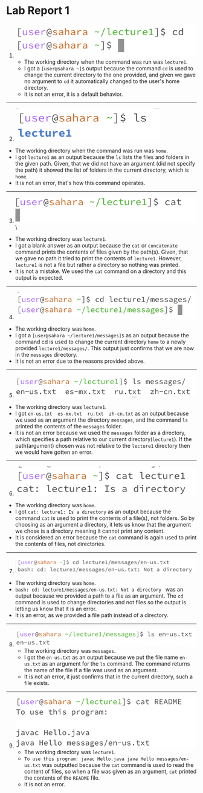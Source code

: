 # Lab Report 1
1) ![Image](https://github.com/Arushasatybay/cse15l-lab-reports/blob/main/Screenshot%202024-01-11%20at%202.22.52%20PM.png?raw=true)
   * The working directory when the command was run was `lecture1`.
   * I got a `[user@sahara ~]$` output because the command `cd`  is used to change the current directory to the one provided, and given we gave no argument to `cd` it automatically changed to the user's home directory. 
   * It is not an error, it is a default behavior. 
     
***
     
 2) ![Image](https://github.com/Arushasatybay/cse15l-lab-reports/blob/main/Screenshot%202024-01-12%20at%204.46.45%20PM.png?raw=true)
   * The working directory when the command was run was `home`.
   * I got `lecture1` as an output because the `ls` lists the files and folders in the given path. Given, that we did not have an argument (did not specify the path) it showed the list of folders in the current directory, which is `home`.
   * It is not an error, that's how this command operates.
     
***
     
 3) ![Image](https://github.com/Arushasatybay/cse15l-lab-reports/blob/main/Screenshot%202024-01-13%20at%201.50.30%20PM.png?raw=true)\
   * The working directory was `lecture1`.
   * I got a blank answer as an output because the `cat` or `concatenate` command prints the contents of files given by the path(s). Given, that we gave no path it tried to print the contents of `lecture1`. However, `lecture1` is not a file but rather a directory so nothing was printed.
   * It is not a mistake. We used the `cat` command on a directory and this output is expected.
     
***

 4) ![Image](https://github.com/Arushasatybay/cse15l-lab-reports/blob/main/Screenshot%202024-01-13%20at%202.02.52%20PM.png?raw=true)
   * The working directory was `home`.
   * I got a `[user@sahara ~/lecture1/messages]$` as an output because the command cd is used to change the current directory `home` to a newly provided `lecture1/messages/`. This output just confirms that we are now in the `messages` directory. 
   * It is not an error due to the reasons provided above.
     
***

 5) ![Image](https://github.com/Arushasatybay/cse15l-lab-reports/blob/main/Screenshot%202024-01-13%20at%202.14.26%20PM.png?raw=true)
   * The working directory was `lecture1`.
   * I got `en-us.txt  es-mx.txt  ru.txt  zh-cn.txt` as an output because we used as an argument the directory `messages`, and the command `ls` printed the contents of the `messages` folder. 
   * It is not an error because we used the `messages` folder as a directory, which specifies a path relative to our current directory(`lecture1`). If the path(argument) chosen was not relative to the `lecture1` directory then we would have gotten an error.
     
***
     
  6) ![Image](https://github.com/Arushasatybay/cse15l-lab-reports/blob/main/Screenshot%202024-01-13%20at%202.32.32%20PM.png?raw=true)
   * The working directory was `home`.
   * I got `cat: lecture1: Is a directory` as an output because the command `cat` is used to print the contents of a file(s), not folders. So by choosing as an argument a directory, it lets us know that the argument we chose is a directory meaning it cannot print any content. 
   * It is considered an error because the `cat` command is again used to print the contents of files, not directories.
     
***

  7) ![Image](https://github.com/Arushasatybay/cse15l-lab-reports/blob/main/Screenshot%202024-01-15%20at%202.41.47%20PM.png?raw=true)
* The working directory was `home`.
* `bash: cd: lecture1/messages/en-us.txt: Not a directory ` was an output because we provided a path to a file as an argument. The `cd` command is used to change directories and not files so the output is letting us know that it is an error.
* It is an error, as we provided a file path instead of a directory.

***

  8) ![Image](https://github.com/Arushasatybay/cse15l-lab-reports/blob/main/Screenshot%202024-01-15%20at%202.54.21%20PM.png?raw=true)
      * The working directory was `messages`.
      * I got the `en-us.txt` as an output because we put the file name `en-us.txt` as an argument for the `ls` command. The command returns the name of the file if  a file was used as an argument.
      * It is not an error, it just confirms that in the current directory, such a file exists. 

***

  9) ![Image](https://github.com/Arushasatybay/cse15l-lab-reports/blob/main/Screenshot%202024-01-15%20at%203.06.32%20PM.png?raw=true)
       * The working directory was `lecture1`.
       * `To use this program:
        javac Hello.java
        java Hello messages/en-us.txt` was outputted because the `cat` command is used to read the content of files, so when a file was given as an argument, `cat` printed the contents of the `README` file. 
       * It is not an error. 
     
